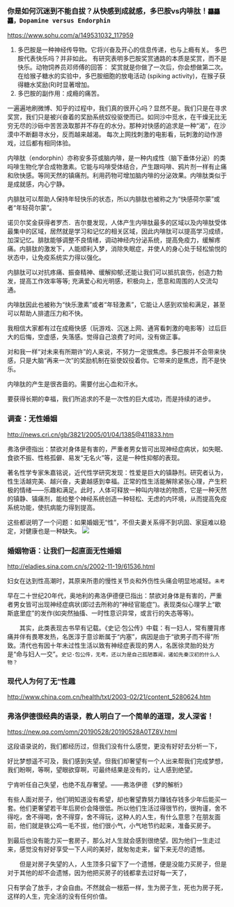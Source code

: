 ### 你是如何沉迷到不能自拔？从快感到成就感，多巴胺vs内啡肽！`龘龘龘，Dopamine versus Endorphin`
https://www.sohu.com/a/149531032_117959

1. 多巴胺是一种神经传导物。它将兴奋及开心的信息传递，也与上瘾有关。
多巴胺代表快乐吗？并非如此。
有研究表明多巴胺奖赏通路的本质是奖赏，而不是快乐。动物饲养员邓师傅的回答：
奖赏就是你做了一次后，你会想做第二次。
在给猴子糖水的实验中，多巴胺细胞的放电活动 (spiking activity)，在猴子获得糖水奖励(R)时显著增加。
2. 多巴胺的副作用：成瘾的痛苦。

一遍遍地刷微博、知乎的过程中，我们真的很开心吗？显然不是。我们只是在寻求奖赏，我们只是被兴奋着的奖励系统奴役驱使而已。如同沙中觅水，在干燥无比无穷无尽的沙砾中苦苦汲取那并不存在的水分。那种对快感的追求是一种“渴”，在沙漠中不断翻寻水分，反而越来越渴。
每次上网找刺激的电影看，玩刺激的动作游戏，过后都有相同体验。

内啡肽（endorphin）亦称安多芬或脑内啡，是一种内成性（脑下垂体分泌）的类吗啡生物化学合成物激素。它能与吗啡受体结合，产生跟吗啡、鸦片剂一样有止痛和欣快感。等同天然的镇痛剂。利用药物可增加脑内啡的分泌效果。内啡肽类似于是成就感，内心宁静。

内腓肽可以帮助人保持年轻快乐的状态，所以内腓肽也被称之为“快感荷尔蒙”或者“年轻荷尔蒙”。

诺贝尔奖金获得者罗杰．吉尔曼发现，人体产生内啡肽最多的区域以及内啡肽受体最集中的区域，居然就是学习和记忆的相关区域，因此内啡肽可以提高学习成绩，加深记忆。腓肽能够调整不良情绪，调动神经内分泌系统，提高免疫力，缓解疼痛。内腓肽的激发下，人能顺利入梦，消除失眠症，并使人的身心处于轻松愉悦的状态中，让免疫系统实力得以强化。

内腓肽可以对抗疼痛、振奋精神、缓解抑郁;还能让我们可以抵抗哀伤，创造力勃发，提高工作效率等等; 充满爱心和光明感，积极向上，愿意和周围的人交流勾通。

内啡肽因此也被称为“快乐激素”或者“年轻激素”，它能让人感到欢愉和满足，甚至可以帮助人排遣压力和不快。

我相信大家都有过在成瘾快感（玩游戏、沉迷上网、通宵看刺激的电影等）过后巨大的后悔，空虚感，失落感。觉得自己浪费了时间，没有做正事。

对和我一样“对未来有所期许”的人来说，不努力一定很焦虑。多巴胺并不会带来快感，只是大脑“再来一次”的奖励机制在驱使奴役着你。它带来的是焦虑，而不是快乐。

内啡肽的产生是很吝啬的。需要付出心血和汗水。

要获得长期的幸福，我们所追求的不是一次性的巨大成功，而是持续的进步。

### 调查：无性婚姻
http://news.cri.cn/gb/3821/2005/01/04/1385@411833.htm

弗洛伊德指出：禁欲对身体是有害的，严重者男女皆可出现神经症病状，如失眠、食欲不振、性格孤僻、易发“无名火”等，这是一种性抑郁的表现。

  著名性学专家朱嘉铭说，近代性学研究发现：性爱是巨大的镇静剂。研究者认为，性生活越完美、越兴奋，夫妻越感到幸福。正常的性生活能解除紧张心理，产生积极的情绪——乐趣和满足。此时，人体可释放一种叫内啡呔的物质，它是一种天然的镇静、镇痛剂，能给整个神经系统创造一种轻松、无虑的内环境，从而提高免疫系统功能，使抗病能力得到提高。

这些都说明了一个问题：如果婚姻无“性”，不但夫妻关系得不到巩固、家庭难以稳定，对健康也是一种缺失。
![](https://inews.gtimg.com/newsapp_bt/0/9134489553/640)

### 婚姻物语：让我们一起直面无性婚姻
http://eladies.sina.com.cn/s/2002-11-19/61536.html

妇女在达到性高潮时，其原来所患的慢性关节炎和外伤性头痛会明显地减轻。`未考`

早在二十世纪20年代，奥地利的弗洛伊德便已指出：禁欲对身体是有害的，严重者男女皆可出现神经症病状(即过去所称的“神经官能症”)。表现类似心理学上“歇斯底里症”的发作(如突然抽搐、一时性意识异常，或言行的失态等等)。

　　其实，此类表现古书早有记载。《史记·包公传》中载：有一妇人，常有腰背疼痛并伴有畏寒发热，名医淳于意诊断属于“内塞”，病因是由于“欲男子而不得”所致。清代也有因十年未过性生活以致有神经症表现的男人，名医徐灵胎的处方是“命与妇人一交”。`史记·包公传，无考。还以为是自己孤陋寡闻，诸如先秦汉初的什么人物？`

### 现代人为何了无“性趣
http://www.china.com.cn/health/txt/2003-02/21/content_5280624.htm

### 弗洛伊德很经典的语录，教人明白了一个简单的道理，发人深省！
https://new.qq.com/omn/20190528/20190528A0TZ8V.html

这段语录说的，我们都经历过，但我们没有什么感觉，更没有好好去分析一下，

好比梦想遥不可及，我们感到失望。但我们却奢望有一个人出来帮我们完成梦想，我们盼啊，等啊，望眼欲穿啊，可最终结果是没有的，让人感到绝望。

宁肯听任自己失望，也绝不乱存奢望。——弗洛伊德 《梦的解析》

有些人面对房子，他们明知道没有希望，却也奢望靠努力赚钱存钱多少年后能买一套。他们更奢望若干年后房价会降很低。所以他们生活过得很节约，很拘谨，舍不得吃，舍不得喝，舍不得穿，舍不得玩，这种人的人生，有什么意思？在朋友面前，他们就是铁公鸡一毛不拔，他们很小气，小气地节约起来，准备买房子。

到最后也没有能力买一套房子，那么对人生就会感到很绝望。因为他们一生走过来，感觉没有好好享受一下人间的美好，就匆匆走来，留下来无尽的遗憾。

　　但是对房子失望的人，人生顶多只留下了一个遗憾，便是没能力买房子，但是对于其他的却不会遗憾，因为他把买房子的钱都拿去过好每一天了，

只有学会了放手，才会自由。不然就会一根筋一样，生为房子生，死也为房子死，这样的人生，完全活的没有任何价值。

